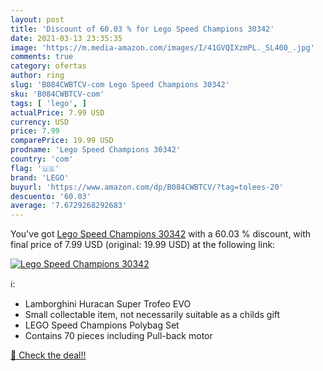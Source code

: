 ```yaml
---
layout: post
title: 'Discount of 60.03 % for Lego Speed Champions 30342'
date: 2021-03-13 23:35:35
image: 'https://m.media-amazon.com/images/I/41GVQIXzmPL._SL400_.jpg'
comments: true
category: ofertas
author: ring
slug: 'B084CWBTCV-com Lego Speed Champions 30342'
sku: 'B084CWBTCV-com'
tags: [ 'lego', ]
actualPrice: 7.99 USD
currency: USD
price: 7.99
comparePrice: 19.99 USD
prodname: 'Lego Speed Champions 30342'
country: 'com'
flag: '🇺🇸'
brand: 'LEGO'
buyurl: 'https://www.amazon.com/dp/B084CWBTCV/?tag=tolees-20'
descuento: '60.03'
average: '7.6729268292683'
---
```


You've got [Lego Speed Champions 30342](https://www.amazon.com/dp/B084CWBTCV/?tag=tolees-20) with a  60.03 % discount, with final price of 7.99 USD (original: 19.99 USD) at the following link:

[![Lego Speed Champions 30342](https://m.media-amazon.com/images/I/41GVQIXzmPL._SL400_.jpg)](https://www.amazon.com/dp/B084CWBTCV/?tag=tolees-20)

ℹ️:

- Lamborghini Huracan Super Trofeo EVO
- Small collectable item, not necessarily suitable as a childs gift
- LEGO Speed Champions Polybag Set
- Contains 70 pieces including Pull-back motor

[🛒 Check the deal!!](https://www.amazon.com/dp/B084CWBTCV/?tag=tolees-20)
